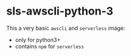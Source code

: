 # sls-awscli-python-3

This a very basic `awscli` and `serverless` image:
- only for python3+
- contains `npm` for `serverless`